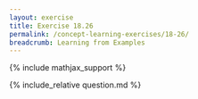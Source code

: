 ```yaml
---
layout: exercise
title: Exercise 18.26
permalink: /concept-learning-exercises/18-26/
breadcrumb: Learning from Examples
---
```


{% include mathjax_support %}

<div><i class="arrow-up loader" data-chapter="concept-learning-exercises" data-exercise="ex_26" data-rating="0"></i></div>
{% include_relative question.md %}
